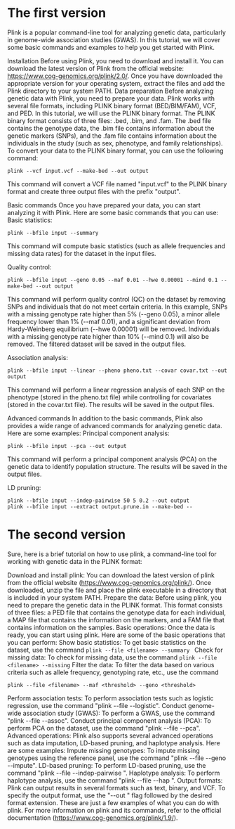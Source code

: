 # The first version
Plink is a popular command-line tool for analyzing genetic data, particularly in genome-wide association studies (GWAS). In this tutorial, we will cover some basic commands and examples to help you get started with Plink.

Installation
Before using Plink, you need to download and install it. You can download the latest version of Plink from the official website: https://www.cog-genomics.org/plink/2.0/. Once you have downloaded the appropriate version for your operating system, extract the files and add the Plink directory to your system PATH.
Data preparation
Before analyzing genetic data with Plink, you need to prepare your data. Plink works with several file formats, including PLINK binary format (BED/BIM/FAM), VCF, and PED. In this tutorial, we will use the PLINK binary format.
The PLINK binary format consists of three files: .bed, .bim, and .fam. The .bed file contains the genotype data, the .bim file contains information about the genetic markers (SNPs), and the .fam file contains information about the individuals in the study (such as sex, phenotype, and family relationships). To convert your data to the PLINK binary format, you can use the following command:

```{css}
plink --vcf input.vcf --make-bed --out output
```
This command will convert a VCF file named "input.vcf" to the PLINK binary format and create three output files with the prefix "output".

Basic commands
Once you have prepared your data, you can start analyzing it with Plink. Here are some basic commands that you can use:
Basic statistics:
```{css}
plink --bfile input --summary
```
This command will compute basic statistics (such as allele frequencies and missing data rates) for the dataset in the input files.

Quality control:
```{css}
plink --bfile input --geno 0.05 --maf 0.01 --hwe 0.00001 --mind 0.1 --make-bed --out output
```
This command will perform quality control (QC) on the dataset by removing SNPs and individuals that do not meet certain criteria. In this example, SNPs with a missing genotype rate higher than 5% (--geno 0.05), a minor allele frequency lower than 1% (--maf 0.01), and a significant deviation from Hardy-Weinberg equilibrium (--hwe 0.00001) will be removed. Individuals with a missing genotype rate higher than 10% (--mind 0.1) will also be removed. The filtered dataset will be saved in the output files.

Association analysis:
```{css}
plink --bfile input --linear --pheno pheno.txt --covar covar.txt --out output
```
This command will perform a linear regression analysis of each SNP on the phenotype (stored in the pheno.txt file) while controlling for covariates (stored in the covar.txt file). The results will be saved in the output files.

Advanced commands
In addition to the basic commands, Plink also provides a wide range of advanced commands for analyzing genetic data. Here are some examples:
Principal component analysis:
```{css}
plink --bfile input --pca --out output
```
This command will perform a principal component analysis (PCA) on the genetic data to identify population structure. The results will be saved in the output files.

LD pruning:
```{css}
plink --bfile input --indep-pairwise 50 5 0.2 --out output
plink --bfile input --extract output.prune.in --make-bed --
```

















# The second version

Sure, here is a brief tutorial on how to use plink, a command-line tool for working with genetic data in the PLINK format:

Download and install plink:
You can download the latest version of plink from the official website (https://www.cog-genomics.org/plink/). Once downloaded, unzip the file and place the plink executable in a directory that is included in your system PATH.
Prepare the data:
Before using plink, you need to prepare the genetic data in the PLINK format. This format consists of three files: a PED file that contains the genotype data for each individual, a MAP file that contains the information on the markers, and a FAM file that contains information on the samples.
Basic operations:
Once the data is ready, you can start using plink. Here are some of the basic operations that you can perform:
Show basic statistics: To get basic statistics on the dataset, use the command ```plink --file <filename> --summary ```
Check for missing data: To check for missing data, use the command ``` plink --file <filename> --missing ```
Filter the data: To filter the data based on various criteria such as allele frequency, genotyping rate, etc., use the command 
```{css}
plink --file <filename> --maf <threshold> --geno <threshold>
```
Perform association tests: To perform association tests such as logistic regression, use the command "plink --file <filename> --logistic".
Conduct genome-wide association study (GWAS): To perform a GWAS, use the command "plink --file <filename> --assoc".
Conduct principal component analysis (PCA): To perform PCA on the dataset, use the command "plink --file <filename> --pca".
Advanced operations:
Plink also supports several advanced operations such as data imputation, LD-based pruning, and haplotype analysis. Here are some examples:
Impute missing genotypes: To impute missing genotypes using the reference panel, use the command "plink --file <filename> --geno <threshold> --impute".
LD-based pruning: To perform LD-based pruning, use the command "plink --file <filename> --indep-pairwise <window size> <step size> <r2 threshold>".
Haplotype analysis: To perform haplotype analysis, use the command "plink --file <filename> --hap <output filename>".
Output formats:
Plink can output results in several formats such as text, binary, and VCF. To specify the output format, use the "--out <output filename>" flag followed by the desired format extension.
These are just a few examples of what you can do with plink. For more information on plink and its commands, refer to the official documentation (https://www.cog-genomics.org/plink/1.9/).
